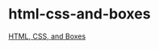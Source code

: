 # html-css-and-boxes

[HTML, CSS, and Boxes](https://classroom.udacity.com/courses/ud304/lessons/2617868617/concepts/27713785570923)
